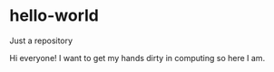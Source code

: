 # hello-world
Just a repository

Hi everyone! I want to get my hands dirty in computing so here I am. 
